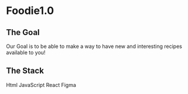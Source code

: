 # Foodie1.0

## The Goal

Our Goal is to be able to make a way to have new and interesting recipes available to you!

## The Stack

Html
JavaScript
React
Figma
